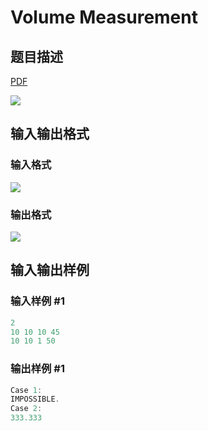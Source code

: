 # Volume Measurement

## 题目描述

[problemUrl]: https://uva.onlinejudge.org/index.php?option=com_onlinejudge&Itemid=8&category=242&page=show_problem&problem=3211

[PDF](https://uva.onlinejudge.org/external/120/p12059.pdf)

![](https://cdn.luogu.com.cn/upload/vjudge_pic/UVA12059/ccef866cde3384f15b52e4f462febcaf0cc3a1a4.png)

## 输入输出格式

### 输入格式

![](https://cdn.luogu.com.cn/upload/vjudge_pic/UVA12059/e7f055b15ad7fe2024551f3bd97b2c1848dcfda2.png)

### 输出格式

![](https://cdn.luogu.com.cn/upload/vjudge_pic/UVA12059/2a30a6ac4ec76be20be77f84a84b2c5991edd443.png)

## 输入输出样例

### 输入样例 #1

```cpp
2
10 10 10 45
10 10 1 50
```


### 输出样例 #1

```cpp
Case 1:
IMPOSSIBLE.
Case 2:
333.333
```


